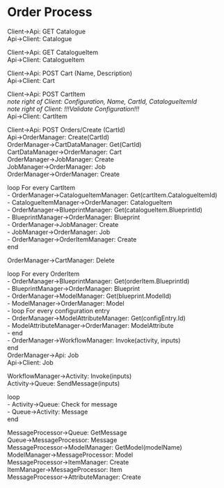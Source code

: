 # Order Process

Client->Api: GET Catalogue  
Api->Client: Catalogue

Client->Api: GET CatalogueItem  
Api->Client: CatalogueItem

Client->Api: POST Cart (Name, Description)  
Api->Client: Cart

Client->Api: POST CartItem  
_note right of Client: Configuration, Name, CartId, CatalogueItemId_  
_note right of Client: !!!Validate Configuration!!!_  
Api->Client: CartItem  

Client->Api: POST Orders/Create (CartId)  
Api->OrderManager: Create(CartId)  
OrderManager->CartDataManager: Get(CartId)  
CartDataManager->OrderManager: Cart  
OrderManager->JobManager: Create  
JobManager->OrderManager: Job  
OrderManager->OrderManager: Create

loop For every CartItem  
    - OrderManager->CatalogueItemManager: Get(cartItem.CatalogueItemId)  
    - CatalogueItemManager->OrderManager: CatalogueItem  
    - OrderManager->BlueprintManager: Get(catalogueItem.BlueprintId)  
    - BlueprintManager->OrderManager: Blueprint  
    - OrderManager->JobManager: Create  
    - JobManager->OrderManager: Job  
    - OrderManager->OrderItemManager: Create  
end

OrderManager->CartManager: Delete  

loop For every OrderItem  
    - OrderManager->BlueprintManager: Get(orderItem.BlueprintId)  
    - BlueprintManager->OrderManager: Blueprint  
    - OrderManager->ModelManager: Get(blueprint.ModelId)  
    - ModelManager->OrderManager: Model  
    - loop For every configuration entry  
        - OrderManager->ModelAttributeManager: Get(configEntry.Id)  
        - ModelAttributeManager->OrderManager: ModelAttribute  
    - end  
    - OrderManager->WorkflowManager: Invoke(activity, inputs)  
end  
OrderManager->Api: Job  
Api->Client: Job

WorkflowManager->Activity: Invoke(inputs)  
Activity->Queue: SendMessage(inputs)


loop  
    - Activity->Queue: Check for message  
    - Queue->Activity: Message  
end

MessageProcessor->Queue: GetMessage  
Queue->MessageProcessor: Message  
MessageProcessor->ModelManager: GetModel(modelName)  
ModelManager->MessageProcessor: Model  
MessageProcessor->ItemManager: Create  
ItemManager->MessageProcessor: Item  
MessageProcessor->AttributeManager: Create
